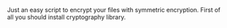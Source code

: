 Just an easy script to encrypt your files with symmetric encryption.
First of all you should install cryptography library.
